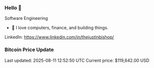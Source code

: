 ### Hello 🤙  

Software Engineering

- 🔭 I love computers, finance, and building things.
  
LinkedIn: https://www.linkedin.com/in/thejustinbishop/  






























































































































































































































































































































































































































































































































































































































































































































































































































































































































































### Bitcoin Price Update
Last updated: 2025-08-11 12:52:50 UTC
Current price: $119,642.00 USD
